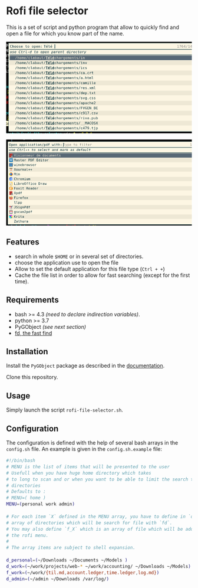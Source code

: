 # Rofi file selector

This is a set of script and python program that allow to quickly find and open
a file for which you know part of the name.

![Choosing the file to open](./file_selector.png)

![Choosing the application to use](./opener-selector.png)

## Features

- search in whole `$HOME` or in several set of directories.
- choose the application use to open the file
- Allow to set the default application for this file type (`Ctrl + +`)
- Cache the file list in order to allow for fast searching (except for the
  first time).

## Requirements
- bash >= 4.3 *(need to declare indirection variables)*.
- python >= 3.7
- PyGObject *(see next section)*
- [fd, the fast find](https://github.com/sharkdp/fd)

## Installation

Install the `PyGObject` package as described in the
[documentation](https://pygobject.readthedocs.io/en/latest/getting_started.html).

Clone this repository.

## Usage

Simply launch the script `rofi-file-selector.sh`.

## Configuration

The configuration is defined with the help of several bash arrays in the
`config.sh` file. An example is given in the `config.sh.example` file:
```bash
#!/bin/bash
# MENU is the list of items that will be presented to the user
# Usefull when you have huge home directory which takes
# to long to scan and or when you want to be able to limit the search to some
# directories
# Defaults to :
# MENU=( home )
MENU=(personal work admin)

# For each item `X` defined in the MENU array, you have to define in `d_X` an
# array of directories which will be search for file with `fd`.
# You may also define `f_X` which is an array of file which will be added to
# the rofi menu.
#
# The array items are subject to shell expansion.

d_personal=(~/Downloads ~/Documents ~/Models )
d_work=(~/work/projects/web-* ~/work/accounting/ ~/Downloads ~/Models)
f_work=(~/work/{til.md,account.ledger,time.ledger,log.md})
d_admin=(~/admin ~/Downloads /var/log/)
```
